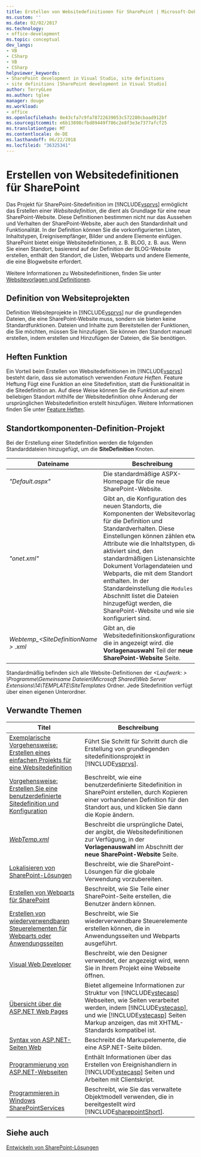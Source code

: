 ```yaml
---
title: Erstellen von Websitedefinitionen für SharePoint | Microsoft-Dokumentation
ms.custom: ''
ms.date: 02/02/2017
ms.technology:
- office-development
ms.topic: conceptual
dev_langs:
- VB
- CSharp
- VB
- CSharp
helpviewer_keywords:
- SharePoint development in Visual Studio, site definitions
- site definitions [SharePoint development in Visual Studio]
author: TerryGLee
ms.author: tglee
manager: douge
ms.workload:
- office
ms.openlocfilehash: 0e43cfa7c9fa78722639053c572280cbaad912bf
ms.sourcegitcommit: e6b13898cfbd89449f786c2e8f3e3e7377afcf25
ms.translationtype: MT
ms.contentlocale: de-DE
ms.lasthandoff: 06/22/2018
ms.locfileid: "36325341"
---
```

# <a name="create-site-definitions-for-sharepoint"></a>Erstellen von Websitedefinitionen für SharePoint
  Das Projekt für SharePoint-Sitedefinition im [!INCLUDE[vsprvs](../sharepoint/includes/vsprvs-md.md)] ermöglicht das Erstellen einer *Websitedefinition*, die dient als Grundlage für eine neue SharePoint-Website. Diese Definitionen bestimmen nicht nur das Aussehen und Verhalten der SharePoint-Website, aber auch den Standardinhalt und Funktionalität. In der Definition können Sie die vorkonfigurierten Listen, Inhaltstypen, Ereignisempfänger, Bilder und andere Elemente einfügen. SharePoint bietet einige Websitedefinitionen, z. B. BLOG, z. B. aus. Wenn Sie einen Standort, basierend auf der Definition der BLOG-Website erstellen, enthält den Standort, die Listen, Webparts und andere Elemente, die eine Blogwebsite erfordert.  
  
 Weitere Informationen zu Websitedefinitionen, finden Sie unter [Websitevorlagen und Definitionen](http://go.microsoft.com/fwlink/?LinkId=179134).  
  
## <a name="site-definition-projects"></a>Definition von Websiteprojekten
 Definition Websiteprojekte in [!INCLUDE[vsprvs](../sharepoint/includes/vsprvs-md.md)] nur die grundlegenden Dateien, die eine SharePoint-Website muss, sondern sie bieten keine Standardfunktionen. Dateien und Inhalte zum Bereitstellen der Funktionen, die Sie möchten, müssen Sie hinzufügen. Sie können den Standort manuell erstellen, indem erstellen und Hinzufügen der Dateien, die Sie benötigen.  
  
## <a name="feature-stapling"></a>Heften Funktion
 Ein Vorteil beim Erstellen von Websitedefinitionen im [!INCLUDE[vsprvs](../sharepoint/includes/vsprvs-md.md)] besteht darin, dass sie automatisch verwenden *Feature Heften*. Feature Heftung Fügt eine Funktion an eine Sitedefinition, statt die Funktionalität in die Sitedefinition an. Auf diese Weise können Sie die Funktion auf einem beliebigen Standort mithilfe der Websitedefinition ohne Änderung der ursprünglichen Websitedefinition erstellt hinzufügen. Weitere Informationen finden Sie unter [Feature Heften](http://go.microsoft.com/fwlink/?LinkID=119283).  
  
## <a name="site-definition-project-components"></a>Standortkomponenten-Definition-Projekt
 Bei der Erstellung einer Sitedefinition werden die folgenden Standarddateien hinzugefügt, um die **SiteDefinition** Knoten.  
  
|Dateiname|Beschreibung|  
|---------------|-----------------|  
|*"Default.aspx"*|Die standardmäßige ASPX-Homepage für die neue SharePoint-Website.|  
|*"onet.xml"*|Gibt an, die Konfiguration des neuen Standorts, die Komponenten der Websitevorlage für die Definition und Standardverhalten. Diese Einstellungen können zählen etwa Attribute wie die Inhaltstypen, die aktiviert sind, den standardmäßigen Listenansichten Dokument Vorlagendateien und Webparts, die mit dem Standort enthalten. In der Standardeinstellung die `Modules` Abschnitt listet die Dateien hinzugefügt werden, die SharePoint-Website und wie sie konfiguriert sind.|  
|*Webtemp_\<SiteDefinitionName > .xml*|Gibt an, die Websitedefinitionskonfigurationen, die in angezeigt wird. die **Vorlagenauswahl** Teil der **neue SharePoint-Website** Seite.|  
  
 Standardmäßig befinden sich alle Website-Definitionen der  *\<Laufwerk: > \Programme\Gemeinsame Dateien\Microsoft Shared\Web Server Extensions\14\TEMPLATE\SiteTemplates* Ordner. Jede Sitedefinition verfügt über einen eigenen Unterordner.  
  
## <a name="related-topics"></a>Verwandte Themen
  
|Titel|Beschreibung|  
|-----------|-----------------|  
|[Exemplarische Vorgehensweise: Erstellen eines einfachen Projekts für eine Websitedefinition](../sharepoint/walkthrough-create-a-basic-site-definition-project.md)|Führt Sie Schritt für Schritt durch die Erstellung von grundlegenden sitedefinitionsprojekt in [!INCLUDE[vsprvs](../sharepoint/includes/vsprvs-md.md)].|  
|[Vorgehensweise: Erstellen Sie eine benutzerdefinierte Sitedefinition und Konfiguration](http://go.microsoft.com/fwlink/?LinkId=183309)|Beschreibt, wie eine benutzerdefinierte Sitedefinition in SharePoint erstellen, durch Kopieren einer vorhandenen Definition für den Standort aus, und klicken Sie dann die Kopie ändern.|  
|[*WebTemp.xml*](http://go.microsoft.com/fwlink/?LinkId=183310)|Beschreibt die ursprüngliche Datei, der angibt, die Websitedefinitionen zur Verfügung, in der **Vorlagenauswahl** im Abschnitt der **neue SharePoint-Website** Seite.|  
|[Lokalisieren von SharePoint-Lösungen](../sharepoint/localizing-sharepoint-solutions.md)|Beschreibt, wie die SharePoint-Lösungen für die globale Verwendung vorzubereiten.|  
|[Erstellen von Webparts für SharePoint](../sharepoint/creating-web-parts-for-sharepoint.md)|Beschreibt, wie Sie Teile einer SharePoint-Seite erstellen, die Benutzer ändern können.|  
|[Erstellen von wiederverwendbaren Steuerelementen für Webparts oder Anwendungsseiten](../sharepoint/creating-reusable-controls-for-web-parts-or-application-pages.md)|Beschreibt, wie Sie wiederverwendbare Steuerelemente erstellen können, die in Anwendungsseiten und Webparts ausgeführt.|  
|[Visual Web Developer](http://go.microsoft.com/fwlink/?LinkId=178725)|Beschreibt, wie den Designer verwendet, der angezeigt wird, wenn Sie in Ihrem Projekt eine Webseite öffnen.|  
|[Übersicht über die ASP.NET Web Pages](http://go.microsoft.com/fwlink/?LinkId=178726)|Bietet allgemeine Informationen zur Struktur von [!INCLUDE[vstecasp](../sharepoint/includes/vstecasp-md.md)] Webseiten, wie Seiten verarbeitet werden, indem [!INCLUDE[vstecasp](../sharepoint/includes/vstecasp-md.md)], und wie [!INCLUDE[vstecasp](../sharepoint/includes/vstecasp-md.md)] Seiten Markup anzeigen, das mit XHTML-Standards kompatibel ist.|  
|[Syntax von ASP.NET-Seiten Web](http://go.microsoft.com/fwlink/?LinkId=178727)|Beschreibt die Markupelemente, die eine ASP.NET-Seite bilden.|  
|[Programmierung von ASP.NET-Webseiten](http://go.microsoft.com/fwlink/?LinkId=178728)|Enthält Informationen über das Erstellen von Ereignishandlern in [!INCLUDE[vstecasp](../sharepoint/includes/vstecasp-md.md)] Seiten und Arbeiten mit Clientskript.|  
|[Programmieren in Windows SharePointServices](http://go.microsoft.com/fwlink/?LinkId=178729)|Beschreibt, wie Sie das verwaltete Objektmodell verwenden, die in bereitgestellt wird [!INCLUDE[sharepointShort](../sharepoint/includes/sharepointshort-md.md)].|  
  
## <a name="see-also"></a>Siehe auch
 [Entwickeln von SharePoint-Lösungen](../sharepoint/developing-sharepoint-solutions.md)  
  
 
